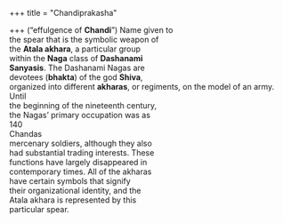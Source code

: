 +++
title = "Chandiprakasha"

+++
(“effulgence of **Chandi**”) Name given to  
the spear that is the symbolic weapon of  
the **Atala akhara**, a particular group  
within the **Naga** class of **Dashanami**  
**Sanyasis**. The Dashanami Nagas are  
devotees (**bhakta**) of the god **Shiva**,  
organized into different **akharas**, or regiments, on the model of an army. Until  
the beginning of the nineteenth century,  
the Nagas’ primary occupation was as  
140  
Chandas  
mercenary soldiers, although they also  
had substantial trading interests. These  
functions have largely disappeared in  
contemporary times. All of the akharas  
have certain symbols that signify  
their organizational identity, and the  
Atala akhara is represented by this  
particular spear.